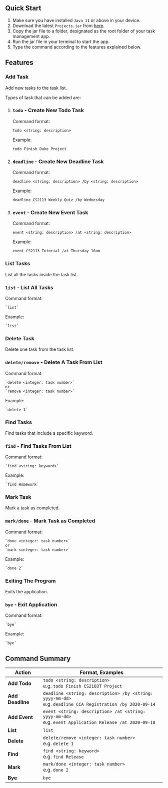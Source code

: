 ## Quick Start
1. Make sure you have installed `Java 11` or above in your device.
2. Download the latest `Projects.jar` from [here](https://github.com/L-Irvin/ip/releases).
3. Copy the jar file to a folder, designated as the root folder of your task management app.
4. Run the jar file in your terminal to start the app.
5. Type the command according to the features explained below.

## Features 

### Add Task
Add new tasks to the task list.

Types of task that can be added are:

1. ### `todo` - Create New Todo Task
    
    Command format:
    
    `todo <string: description>`
    
    Example:
    
    `todo Finish Duke Project`

2. ### `deadline` - Create New Deadline Task
    
    Command format:
    
    `deadline <string: description> /by <string: description>`
    
    Example:
    
    `deadline CS2113 Weekly Quiz /by Wednesday`

3. ### `event` - Create New Event Task
    
    Command format:
    
    `event <string: description> /at <string: description>`
    
    Example:
    
    `event CS2113 Tutorial /at Thursday 10am`
    
### List Tasks
List all the tasks inside the task list.

### `list`  - List All Tasks

   Command format:
    
    `list`
    
   Example: 
    
    `list`
    
### Delete Task
Delete one task from the task list.

### `delete/remove` - Delete A Task From List

   Command format:
    
    `delete <integer: task number>`
    or
    `remove <integer: task number>`
    
   Example:
    
    `delete 1`

### Find Tasks
Find tasks that include a specific keyword.

### `find` - Find Tasks From List

   Command format:
    
    `find <string: keyword>`
    
   Example:
    
    `find Homework`
    
### Mark Task
Mark a task as completed.

### `mark/done` - Mark Task as Completed

   Command format:
    
    `done <integer: task number>`
    or
    `mark <integer: task number>`
    
   Example:
    
    `done 2`
    
### Exiting The Program
Exits the application.

### `bye` - Exit Application

   Command format:
    
    `bye`
    
   Example:
    
    `bye`
    
## Command Summary

Action | Format, Examples
-------|-----------------
**Add Todo** | `todo <string: description>` <br> e.g. `todo Finish CS2103T Project`
**Add Deadline** | `deadline <string: description> /by <string: yyyy-mm-dd>` <br> e.g. `deadline CCA Registration /by 2020-09-14`
**Add Event** | `event <string: description> /at <string: yyyy-mm-dd>` <br> e.g. `event Application Release /at 2020-09-18`
**List** | `list`
**Delete** | `delete/remove <integer: task number>` <br> e.g. `delete 1`
**Find** | `find <string: keyword>` <br> e.g. `find Release`
**Mark** | `mark/done <integer: task number>` <br> e.g. `done 2`
**Bye** | `bye`